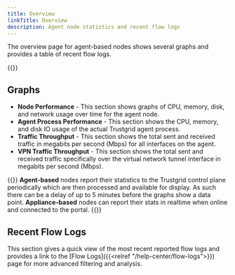 ```yaml
---
title: Overview
linkTitle: Overview
description: Agent node statistics and recent flow logs
---
```


The overview page for agent-based nodes shows several graphs and provides a table of recent flow logs.

{{<tgimg src="agent-overview.png" width="95%" caption="Example Overview panel for an agent">}}

## Graphs

- **Node Performance** - This section shows graphs of CPU, memory, disk, and network usage over time for the agent node.
- **Agent Process Performance** - This section shows the CPU, memory, and disk IO usage of the actual Trustgrid agent process. 
- **Traffic Throughput** - This section shows the total sent and received traffic in megabits per second (Mbps) for all interfaces on the agent.
- **VPN Traffic Throughput** - This section shows the total sent and received traffic specifically over the virtual network tunnel interface in megabits per second (Mbps). 

{{<alert color="warning" title="Note about agent statistics">}} **Agent-based** nodes report their statistics to the Trustgrid control plane periodically which are then processed and available for display. As such there can be a delay of up to 5 minutes before the graphs show a data point.  **Appliance-based** nodes can report their stats in realtime when online and connected to the portal. {{</alert>}}

## Recent Flow Logs
This section gives a quick view of the most recent reported flow logs and provides a link to the [Flow Logs]({{<relref "/help-center/flow-logs">}}) page for more advanced filtering and analysis.